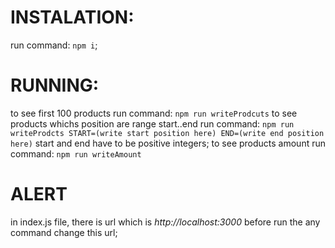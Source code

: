 # INSTALATION:
  run command: `npm i`;

# RUNNING:
  to see first 100 products run command: `npm run writeProdcuts`
  to see products whichs position are range start..end run command: `npm run writeProdcts START=(write start position here) END=(write end position here)` start and end have to be positive integers;
  to see products amount run command: `npm run writeAmount`

# ALERT
  in index.js file, there is url which is *http://localhost:3000*  before run the any command change this url;
  